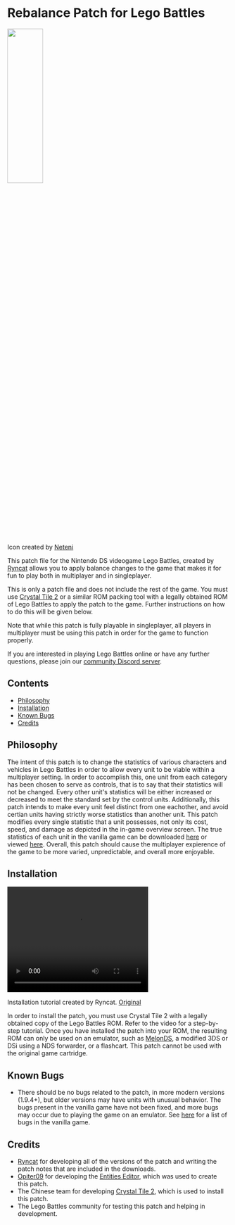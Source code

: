 ﻿# Rebalance Patch for Lego Battles
<img src="https://github.com/user-attachments/assets/950451be-7eb1-479e-a6a8-0c9d43ee0f79" width="40%" height="30%"> </img>
<br>
Icon created by [Neteni](https://www.youtube.com/@Tititeni_hortitidanldraft)

This patch file for the Nintendo DS videogame Lego Battles, created by [Ryncat](https://www.youtube.com/@ryncat8115) allows you to apply balance changes to the game that makes it for fun to play both in multiplayer and in singleplayer. 

This is only a patch file and does not include the rest of the game. You must use [Crystal Tile 2](https://www.romhacking.net/utilities/818/) or a similar ROM packing tool with a legally obtained ROM of Lego Battles to apply the patch to the game. Further instructions on how to do this will be given below.  

Note that while this patch is fully playable in singleplayer, all players in multiplayer must be using this patch in order for the game to function properly. 

If you are interested in playing Lego Battles online or have any further questions, please join our [community Discord server](https://discord.gg/pkGt3C79Af).

## Contents
- [Philosophy](#Philosophy)
- [Installation](#Installation)
- [Known Bugs](#Known-Bugs)
- [Credits](#Credits)

## Philosophy

The intent of this patch is to change the statistics of various characters and vehicles in Lego Battles in order to allow every unit to be viable within a multiplayer setting. In order to accomplish this, one unit from each category has been chosen to serve as controls, that is to say that their statistics will not be changed. Every other unit's statistics will be either increased or decreased to meet the standard set by the control units. Additionally, this patch intends to make every unit feel distinct from one eachother, and avoid certian units having strictly worse statistics than another unit. This patch modifies every single statistic that a unit possesses, not only its cost, speed, and damage as depicted in the in-game overview screen. The true statistics of each unit in the vanilla game can be downloaded [here](https://github.com/user-attachments/files/18308125/True.stats.compare.sheet.xlsx) or viewed [here](https://docs.google.com/spreadsheets/d/1gdDhwZ9KOIT5hH9Z9l-DfldMZMTKhB7pW1fWljbcPbQ/edit?usp=sharing). Overall, this patch should cause the multiplayer expierence of the game to be more varied, unpredictable, and overall more enjoyable.

## Installation
<video src="https://github.com/user-attachments/assets/de1405c1-a923-487f-a03c-8d1b0fd6dee5" width="320" height="240" controls><figcaption>Installation tutorial created by Ryncat. [Original](https://youtu.be/n_GBYU4wpa4)</figcaption></video>

In order to install the patch, you must use Crystal Tile 2 with a legally obtained copy of the Lego Battles ROM. Refer to the video for a step-by-step tutorial. Once you have installed the patch into your ROM, the resulting ROM can only be used on an emulator, such as [MelonDS](https://melonds.kuribo64.net/), a modified 3DS or DSi using a NDS forwarder, or a flashcart. This patch cannot be used with the original game cartridge. 

## Known Bugs
- There should be no bugs related to the patch, in more modern versions (1.9.4+), but older versions may have units with unusual behavior. The bugs present in the vanilla game have not been fixed, and more bugs may occur due to playing the game on an emulator. See [here](https://legobattles.miraheze.org/wiki/Bug) for a list of bugs in the vanilla game.

## Credits
- [Ryncat](https://www.youtube.com/@ryncat8115) for developing all of the versions of the patch and writing the patch notes that are included in the downloads.
- [Opiter09](https://github.com/opiter09) for developing the [Entities Editor](https://github.com/opiter09/Entities-Editor), which was used to create this patch.
- The Chinese team for developing [Crystal Tile 2](https://www.romhacking.net/utilities/818/), which is used to install this patch.
- The Lego Battles community for testing this patch and helping in development.
